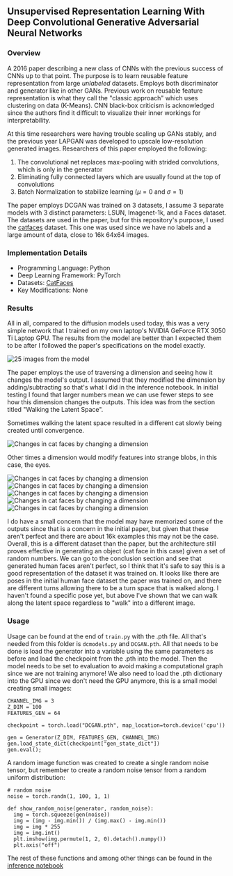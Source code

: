 ## Unsupervised Representation Learning With Deep Convolutional Generative Adversarial Neural Networks

### Overview

A 2016 paper describing a new class of CNNs with the previous success of CNNs up to that point.
The purpose is to learn reusable feature representation from large *unlabeled* datasets. Employs both discriminator and generator like in other GANs.
Previous work on reusable feature representation is what they call the "classic approach" which uses clustering on data (K-Means).
CNN black-box criticism is acknowledged since the authors find it difficult to visualize their inner workings for interpretability.

At this time researchers were having trouble scaling up GANs stably, and the previous year LAPGAN was developed to upscale low-resolution generated images.
Researchers of this paper employed the following:
 1. The convolutional net replaces max-pooling with strided convolutions, which is only in the generator
 2. Eliminating fully connected layers which are usually found at the top of convolutions
 3. Batch Normalization to stabilize learning ($\mu = 0$ and $\sigma = 1$)

The paper employs DCGAN was trained on 3 datasets, I assume 3 separate models with 3 distinct parameters: LSUN, Imagenet-1k, and a Faces dataset.
The datasets are used in the paper, but for this repository's purpose, I used the [catfaces](https://www.kaggle.com/datasets/spandan2/cats-faces-64x64-for-generative-models) dataset.
This one was used since we have no labels and a large amount of data, close to 16k 64x64 images.

### Implementation Details

- Programming Language: Python
- Deep Learning Framework: PyTorch
- Datasets: [CatFaces](https://www.kaggle.com/datasets/spandan2/cats-faces-64x64-for-generative-models)
- Key Modifications: None

### Results

All in all, compared to the diffusion models used today, this was a very simple network that I trained on my own laptop's NVIDIA GeForce RTX 3050 Ti Laptop GPU. The results from the  model are better than I expected them to be
after I followed the paper's specifications on the model exactly.


![25 images from the model](generated_images/25catfacesingrid.png)

The paper employs the use of traversing a dimension and seeing how it changes the model's output. I assumed that they modified the dimension by adding/subtracting so that's what I did in the inference notebook. In initial testing I found
that larger numbers mean we can use fewer steps to see how this dimension changes the outputs. This idea was from the section titled "Walking the Latent Space".


Sometimes walking the latent space resulted in a different cat slowly being created until convergence.


![Changes in cat faces by changing a dimension](generated_images/faceswithdelta3at0with10steps.png)


Other times a dimension would modify features into strange blobs, in this case, the eyes.


![Changes in cat faces by changing a dimension](generated_images/faceswithdelta3at10with10steps.png)
![Changes in cat faces by changing a dimension](generated_images/faceswithdelta3at13with10steps.png)
![Changes in cat faces by changing a dimension](generated_images/faceswithdelta3at14with10steps.png)
![Changes in cat faces by changing a dimension](generated_images/faceswithdelta3at26with10steps.png)
![Changes in cat faces by changing a dimension](generated_images/faceswithdelta3at6with10steps.png)

I do have a small concern that the model may have memorized some of the outputs since that is a concern in the initial paper, but given that these aren't perfect and there are about 16k examples this may not be the case.
Overall, this is a different dataset than the paper, but the architecture still proves effective in generating an object (cat face in this case) given a set of random numbers. We can go to the conclusion section and see that generated human faces
aren't perfect, so I think that it's safe to say this is a good representation of the dataset it was trained on. It looks like there are poses in the initial human face dataset the paper was trained on, and there are different turns allowing there
to be a turn space that is walked along. I haven't found a specific pose yet, but above I've shown that we can walk along the latent space regardless to "walk" into a different image.


### Usage

Usage can be found at the end of `train.py` with the .pth file. All that's needed from this folder is `dcmodels.py` and `DCGAN.pth`.
All that needs to be done is load the generator into a variable using the same parameters as before and load the checkpoint from the .pth into the model.
Then the model needs to be set to evaluation to avoid making a computational graph since we are not training anymore! We also need to load the .pth dictionary
into the GPU since we don't need the GPU anymore, this is a small model creating small images:
```
CHANNEL_IMG = 3 
Z_DIM = 100
FEATURES_GEN = 64

checkpoint = torch.load("DCGAN.pth", map_location=torch.device('cpu'))

gen = Generator(Z_DIM, FEATURES_GEN, CHANNEL_IMG)
gen.load_state_dict(checkpoint["gen_state_dict"])
gen.eval();
```

A random image function was created to create a single random noise tensor, but remember to create a random noise tensor from a random uniform distribution: 
```
# random noise
noise = torch.randn(1, 100, 1, 1)

def show_random_noise(generator, random_noise):
  img = torch.squeeze(gen(noise))
  img = (img - img.min()) / (img.max() - img.min())
  img = img * 255
  img = img.int()
  plt.imshow(img.permute(1, 2, 0).detach().numpy())
  plt.axis("off")
```

The rest of these functions and among other things can be found in the [inference notebook](inference.ipynb)
